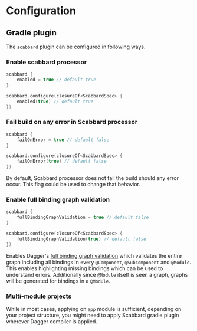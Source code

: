 # Configuration

## Gradle plugin

The `scabbard` plugin can be configured in following ways.

### Enable scabbard processor

```Groovy tab=
scabbard {
    enabled = true // default true
}
```

```Kotlin tab=
scabbard.configure(closureOf<ScabbardSpec> {
    enabled(true) // default true
})
```

### Fail build on any error in Scabbard processor

```Groovy tab=
scabbard {
    failOnError = true // default false
}
```

```Kotlin tab=
scabbard.configure(closureOf<ScabbardSpec> {
    failOnError(true) // default false
})
```

By default, Scabbard processor does not fail the build should any error occur. This flag could be used to change that behavior.

### Enable full binding graph validation

```Groovy tab=
scabbard {
    fullBindingGraphValidation = true // default false
}
```

```Kotlin tab=
scabbard.configure(closureOf<ScabbardSpec> {
    fullBindingGraphValidation(true) // default false
})
```

Enables Dagger's [full binding graph validation](https://dagger.dev/compiler-options.html#full-binding-graph-validation) which validates the entire graph including all bindings in every `@Component`, `@Subcomponent` and `@Module`. This enables highlighting missing bindings which can be used to understand errors. Additionally since `@Module` itself is seen a graph, graphs will be generated for bindings in a `@Module`.

### Multi-module projects

While in most cases, applying on `app` module is sufficient, depending on your project structure, you might need to apply Scabbard gradle plugin wherever Dagger compiler is applied.